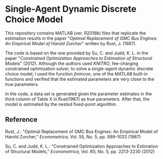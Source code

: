 # Single-Agent Dynamic Discrete Choice Model

This repository contains MATLAB (ver. R2018b) files that replicate the estimation results in the paper 
"*Optimal Replacement of GMC Bus Engines: An Empirical Model of Harold Zurcher*" written by Rust, J. (1987). 

The code is based on the one provided by Su, C. and Judd, K. L. in the paper 
"*Constrained Optimization Approaches to Estimation of Structural Models*" (2012). 
Although the authors used *KNITRO*, fee-charging constrained optimization solver, to solve a single-agent dynamic discrete choice model, 
I used the function *fmincon*, one of the MATLAB built-in functions and verified that the estimated parameters are very close to the true parameters.

In the code, 
a data set is generated given the parameter estimates in the third column of Table X in Rust(1987) as true parameters. 
After that, the model is estimated by the nested fixed-point algorithm. 

## Reference

Rust, J.: "Optimal Replacement of GMC Bus Engines: An Empirical Model of Harold Zurcher," *Econometrica*, Vol. 55, No. 5, pp. 999-1033 (1987)

Su, C. and Judd, K. L.: "Constrained Optimization Approaches to Estimation of Structural Models," *Econometrica*, Vol. 80, No. 5, pp. 2213-2230 (2012)

